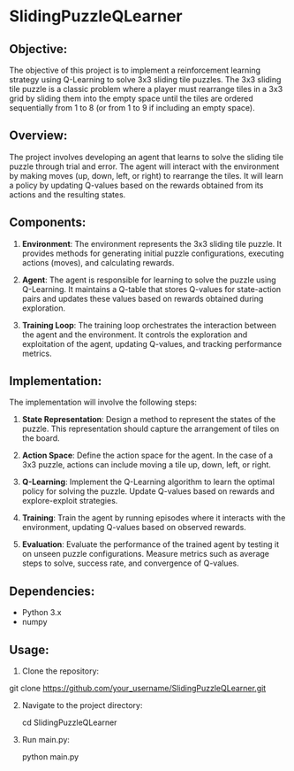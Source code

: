# SlidingPuzzleQLearner

## Objective:
The objective of this project is to implement a reinforcement learning strategy using Q-Learning to solve 3x3 sliding tile puzzles. The 3x3 sliding tile puzzle is a classic problem where a player must rearrange tiles in a 3x3 grid by sliding them into the empty space until the tiles are ordered sequentially from 1 to 8 (or from 1 to 9 if including an empty space).

## Overview:
The project involves developing an agent that learns to solve the sliding tile puzzle through trial and error. The agent will interact with the environment by making moves (up, down, left, or right) to rearrange the tiles. It will learn a policy by updating Q-values based on the rewards obtained from its actions and the resulting states.

## Components:
1. **Environment**: The environment represents the 3x3 sliding tile puzzle. It provides methods for generating initial puzzle configurations, executing actions (moves), and calculating rewards.
   
2. **Agent**: The agent is responsible for learning to solve the puzzle using Q-Learning. It maintains a Q-table that stores Q-values for state-action pairs and updates these values based on rewards obtained during exploration.

3. **Training Loop**: The training loop orchestrates the interaction between the agent and the environment. It controls the exploration and exploitation of the agent, updating Q-values, and tracking performance metrics.

## Implementation:
The implementation will involve the following steps:

1. **State Representation**: Design a method to represent the states of the puzzle. This representation should capture the arrangement of tiles on the board.

2. **Action Space**: Define the action space for the agent. In the case of a 3x3 puzzle, actions can include moving a tile up, down, left, or right.

3. **Q-Learning**: Implement the Q-Learning algorithm to learn the optimal policy for solving the puzzle. Update Q-values based on rewards and explore-exploit strategies.

4. **Training**: Train the agent by running episodes where it interacts with the environment, updating Q-values based on observed rewards.

5. **Evaluation**: Evaluate the performance of the trained agent by testing it on unseen puzzle configurations. Measure metrics such as average steps to solve, success rate, and convergence of Q-values.

## Dependencies:
- Python 3.x
- numpy

## Usage:
1. Clone the repository:

  git clone https://github.com/your_username/SlidingPuzzleQLearner.git

2. Navigate to the project directory:

   cd SlidingPuzzleQLearner

3. Run main.py:

   python main.py



   
